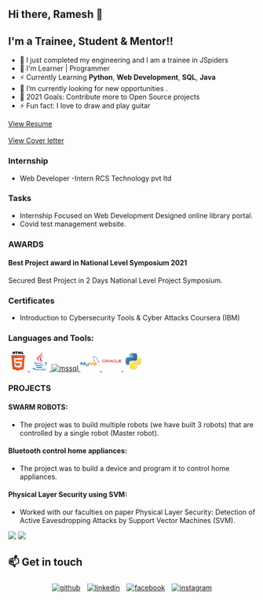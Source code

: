 ## Hi there, Ramesh 👋

## I'm a Trainee, Student & Mentor!!
- 🔭 I just completed my engineering and I am a trainee in JSpiders
- 🌱 I'm Learner | Programmer 
- ⚡  Currently Learning **Python**, **Web Development**, **SQL**, **Java**
- 👯 I’m currently looking for new opportunities .
- 🥅 2021 Goals: Contribute more to Open Source projects
- ⚡ Fun fact: I love to draw and play guitar 

<a href="https://drive.google.com/file/d/1fm1uMQCodEq9kb2HuIzOS0octUyrK-EB/view?usp=sharing">View Resume</a>
<br>
<br>
<a href="https://drive.google.com/file/d/15N5d_Wd_TeiQUirVq029LW9hSqafT-1D/view?usp=sharing">View Cover letter</a>


### Internship
- Web Developer -Intern RCS Technology pvt ltd
### Tasks
- Internship Focused on Web Development Designed 
online library portal.
- Covid test management website.

### AWARDS
#### Best Project award in National Level Symposium 2021
Secured Best Project in 2 Days National Level Project Symposium.



### Certificates
- Introduction to Cybersecurity Tools & Cyber Attacks Coursera (IBM) 




<h3 align="left">Languages and Tools:</h3>
<p align="left"> <a href="https://www.w3.org/html/" target="_blank"> <img src="https://raw.githubusercontent.com/devicons/devicon/master/icons/html5/html5-original-wordmark.svg" alt="html5" width="40" height="40"/> </a> <a href="https://www.java.com" target="_blank"> <img src="https://raw.githubusercontent.com/devicons/devicon/master/icons/java/java-original.svg" alt="java" width="40" height="40"/> </a> <a href="https://www.microsoft.com/en-us/sql-server" target="_blank"> <img src="https://www.svgrepo.com/show/303229/microsoft-sql-server-logo.svg" alt="mssql" width="40" height="40"/> </a> <a href="https://www.mysql.com/" target="_blank"> <img src="https://raw.githubusercontent.com/devicons/devicon/master/icons/mysql/mysql-original-wordmark.svg" alt="mysql" width="40" height="40"/> </a> <a href="https://www.oracle.com/" target="_blank"> <img src="https://raw.githubusercontent.com/devicons/devicon/master/icons/oracle/oracle-original.svg" alt="oracle" width="40" height="40"/> </a> <a href="https://www.python.org" target="_blank"> <img src="https://raw.githubusercontent.com/devicons/devicon/master/icons/python/python-original.svg" alt="python" width="40" height="40"/> </a> </p>

### PROJECTS
 #### SWARM ROBOTS: 
 - The project was to build multiple robots (we have built 3 robots) that are controlled by a single robot (Master robot).
#### Bluetooth control home appliances: 
- The project was to build a device and program it to control home appliances.
#### Physical Layer Security using SVM:
- Worked with our faculties on paper Physical Layer Security: Detection of Active Eavesdropping Attacks by Support Vector Machines (SVM).


 ![](https://img.shields.io/badge/-Raspberry%20Pi-C51A4A?style=for-the-badge&logo=Raspberry-Pi) ![](https://img.shields.io/badge/-Arduino-00979D?style=for-the-badge&logo=Arduino&logoColor=white)
 
## 📫 Get in touch
<p align="center">
	<a href="https://github.com/ramesh-lg"><img alt="github" width="10%" style="padding:5px" src="https://img.icons8.com/clouds/100/000000/github.png"/></a>
	<a href="https://www.linkedin.com/in/ramesh-lg/"><img alt="linkedin" width="10%" style="padding:5px" src="https://img.icons8.com/clouds/100/000000/linkedin.png"/></a>
	<a href="https://www.facebook.com/RAMESH.RAM45/"><img alt="facebook" width="10%" style="padding:5px" src="https://img.icons8.com/clouds/100/000000/facebook-new.png"/></a>
	<a href="https://www.instagram.com/r_a_m_e_s_h._l/"><img alt="instagram" width="10%" style="padding:5px" src="https://img.icons8.com/clouds/100/000000/instagram.png"/></a>
</p>
